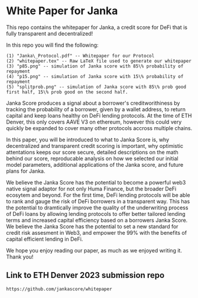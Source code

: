 # White Paper for Janka

This repo contains the whitepaper for Janka, a credit score for DeFi that is fully transparent and decentralized!  

In this repo you will find the following:  
```
(1) "Janka\_Protocol.pdf" -- Whitepaper for our Protocol  
(2) "whitepaper.tex" -- Raw LaTeX file used to generate our whitepaper  
(3) "p85.png" -- simulation of Janka score with 85\% probability of repayment  
(4) "p15.png" -- simulation of Janka score with 15\% probability of repayment  
(5) "splitprob.png" -- simulation of Janka score with 85\% prob good first half, 15\% prob good on the second half.  
```

Janka Score produces a signal about a borrower's creditworithiness by tracking the probability of a borrower, given by a wallet address, to return capital and keep loans healthy on DeFi lending protocols. At the time of ETH Denver, this only covers AAVE V3 on ethereum, however this could very quickly be expanded to cover many other protocols accross multiple chains.  

In this paper, you will be introduced to what to Janka Score is, why decentralized and transparent credit scoring is important, why optimistic attentations keeps our score secure, detailed descriptions on the math behind our score, reproducable analysis on how we selected our initial model parameters, additional applications of the Janka score, and future plans for Janka.  

We believe the Janka Score has the potential to become a powerful web3 native signal adaptor for not only Huma Finance, but the broader DeFi ecosytem and beyond. For the first time, DeFi lending protocols will be able to rank and gauge the risk of DeFi borrowers in a transparent way. This has the potential to dramtically improve the quality of the underwriting process of DeFi loans by allowing lending protocols to offer better tailored lending terms and increased capital efficiency based on a borrowers Janka Score. We believe the Janka Score has the potential to set a new standard for credit risk assesment in Web3, and empower the 99\% with the benefits of capital efficient lending in DeFi.  

We hope you enjoy reading our paper, as much as we enjoyed writing it. Thank you!  

## Link to ETH Denver 2023 submission repo
```
https://github.com/jankascore/whitepaper
```
